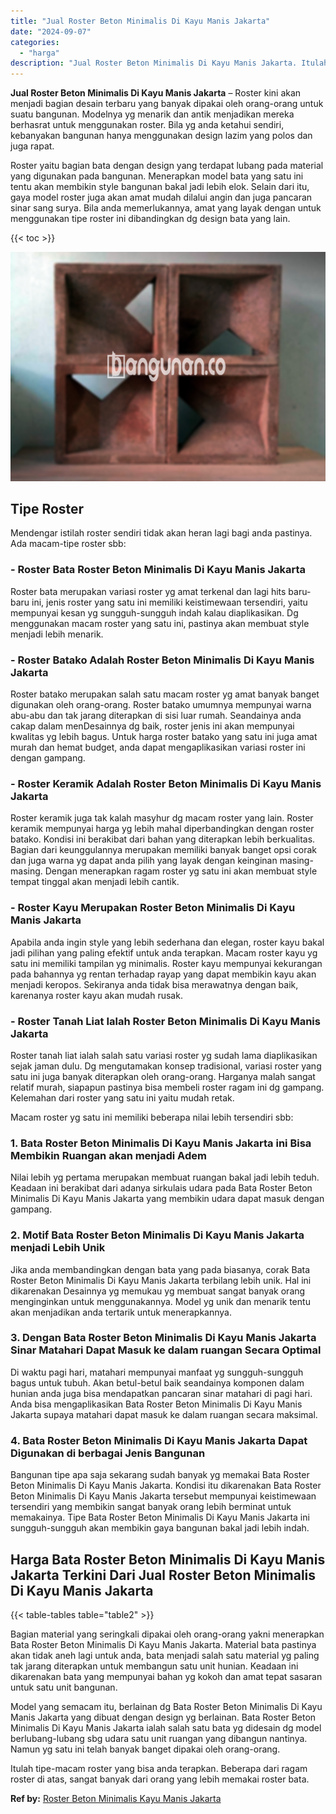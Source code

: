 ```yaml
---
title: "Jual Roster Beton Minimalis Di Kayu Manis Jakarta"
date: "2024-09-07"
categories: 
  - "harga"
description: "Jual Roster Beton Minimalis Di Kayu Manis Jakarta. Itulah tipe-macam roster yang bisa anda terapkan. Beberapa dari ragam roster di atas, sangat banyak dari o..."
---
```


**Jual Roster Beton Minimalis Di Kayu Manis Jakarta** – Roster kini akan menjadi bagian desain terbaru yang banyak dipakai oleh orang-orang untuk suatu bangunan. Modelnya yg menarik dan antik menjadikan mereka berhasrat untuk menggunakan roster. Bila yg anda ketahui sendiri, kebanyakan bangunan hanya menggunakan design lazim yang polos dan juga rapat.

Roster yaitu bagian bata dengan design yang terdapat lubang pada material yang digunakan pada bangunan. Menerapkan model bata yang satu ini tentu akan membikin style bangunan bakal jadi lebih elok. Selain dari itu, gaya model roster juga akan amat mudah dilalui angin dan juga pancaran sinar sang surya. Bila anda memerlukannya, amat yang layak dengan untuk menggunakan tipe roster ini dibandingkan dg design bata yang lain.

{{< toc >}}

![Jual Roster Beton Minimalis Di Kayu Manis Jakarta](/images/bata-roster-minimalis-34.png)

## Tipe Roster

Mendengar istilah roster sendiri tidak akan heran lagi bagi anda pastinya. Ada macam-tipe roster sbb:

### \- Roster Bata Roster Beton Minimalis Di Kayu Manis Jakarta

Roster bata merupakan variasi roster yg amat terkenal dan lagi hits baru-baru ini, jenis roster yang satu ini memiliki keistimewaan tersendiri, yaitu mempunyai kesan yg sungguh-sungguh indah kalau diaplikasikan. Dg menggunakan macam roster yang satu ini, pastinya akan membuat style menjadi lebih menarik.

### \- Roster Batako Adalah Roster Beton Minimalis Di Kayu Manis Jakarta

Roster batako merupakan salah satu macam roster yg amat banyak banget digunakan oleh orang-orang. Roster batako umumnya mempunyai warna abu-abu dan tak jarang diterapkan di sisi luar rumah. Seandainya anda cakap dalam menDesainnya dg baik, roster jenis ini akan mempunyai kwalitas yg lebih bagus. Untuk harga roster batako yang satu ini juga amat murah dan hemat budget, anda dapat mengaplikasikan variasi roster ini dengan gampang.

### \- Roster Keramik Adalah Roster Beton Minimalis Di Kayu Manis Jakarta

Roster keramik juga tak kalah masyhur dg macam roster yang lain. Roster keramik mempunyai harga yg lebih mahal diperbandingkan dengan roster batako. Kondisi ini berakibat dari bahan yang diterapkan lebih berkualitas. Bagian dari keunggulannya merupakan memiliki banyak banget opsi corak dan juga warna yg dapat anda pilih yang layak dengan keinginan masing-masing. Dengan menerapkan ragam roster yg satu ini akan membuat style tempat tinggal akan menjadi lebih cantik.

### \- Roster Kayu Merupakan Roster Beton Minimalis Di Kayu Manis Jakarta

Apabila anda ingin style yang lebih sederhana dan elegan, roster kayu bakal jadi pilihan yang paling efektif untuk anda terapkan. Macam roster kayu yg satu ini memiliki tampilan yg minimalis. Roster kayu mempunyai kekurangan pada bahannya yg rentan terhadap rayap yang dapat membikin kayu akan menjadi keropos. Sekiranya anda tidak bisa merawatnya dengan baik, karenanya roster kayu akan mudah rusak.

### \- Roster Tanah Liat Ialah Roster Beton Minimalis Di Kayu Manis Jakarta

Roster tanah liat ialah salah satu variasi roster yg sudah lama diaplikasikan sejak jaman dulu. Dg mengutamakan konsep tradisional, variasi roster yang satu ini juga banyak diterapkan oleh orang-orang. Harganya malah sangat relatif murah, siapapun pastinya bisa membeli roster ragam ini dg gampang. Kelemahan dari roster yang satu ini yaitu mudah retak.

Macam roster yg satu ini memiliki beberapa nilai lebih tersendiri sbb:

### 1\. Bata Roster Beton Minimalis Di Kayu Manis Jakarta ini Bisa Membikin Ruangan akan menjadi Adem

Nilai lebih yg pertama merupakan membuat ruangan bakal jadi lebih teduh. Keadaan ini berakibat dari adanya sirkulais udara pada Bata Roster Beton Minimalis Di Kayu Manis Jakarta yang membikin udara dapat masuk dengan gampang.

### 2\. Motif Bata Roster Beton Minimalis Di Kayu Manis Jakarta menjadi Lebih Unik

Jika anda membandingkan dengan bata yang pada biasanya, corak Bata Roster Beton Minimalis Di Kayu Manis Jakarta terbilang lebih unik. Hal ini dikarenakan Desainnya yg memukau yg membuat sangat banyak orang menginginkan untuk menggunakannya. Model yg unik dan menarik tentu akan menjadikan anda tertarik untuk menerapkannya.

### 3\. Dengan Bata Roster Beton Minimalis Di Kayu Manis Jakarta Sinar Matahari Dapat Masuk ke dalam ruangan Secara Optimal

Di waktu pagi hari, matahari mempunyai manfaat yg sungguh-sungguh bagus untuk tubuh. Akan betul-betul baik seandainya komponen dalam hunian anda juga bisa mendapatkan pancaran sinar matahari di pagi hari. Anda bisa mengaplikasikan Bata Roster Beton Minimalis Di Kayu Manis Jakarta supaya matahari dapat masuk ke dalam ruangan secara maksimal.

### 4\. Bata Roster Beton Minimalis Di Kayu Manis Jakarta Dapat Digunakan di berbagai Jenis Bangunan

Bangunan tipe apa saja sekarang sudah banyak yg memakai Bata Roster Beton Minimalis Di Kayu Manis Jakarta. Kondisi itu dikarenakan Bata Roster Beton Minimalis Di Kayu Manis Jakarta tersebut mempunyai keistimewaan tersendiri yang membikin sangat banyak orang lebih berminat untuk memakainya. Tipe Bata Roster Beton Minimalis Di Kayu Manis Jakarta ini sungguh-sungguh akan membikin gaya bangunan bakal jadi lebih indah.

## Harga Bata Roster Beton Minimalis Di Kayu Manis Jakarta Terkini Dari Jual Roster Beton Minimalis Di Kayu Manis Jakarta

{{< table-tables table="table2" >}}

Bagian material yang seringkali dipakai oleh orang-orang yakni menerapkan Bata Roster Beton Minimalis Di Kayu Manis Jakarta. Material bata pastinya akan tidak aneh lagi untuk anda, bata menjadi salah satu material yg paling tak jarang diterapkan untuk membangun satu unit hunian. Keadaan ini dikarenakan bata yang mempunyai bahan yg kokoh dan amat tepat sasaran untuk satu unit bangunan.

Model yang semacam itu, berlainan dg Bata Roster Beton Minimalis Di Kayu Manis Jakarta yang dibuat dengan design yg berlainan. Bata Roster Beton Minimalis Di Kayu Manis Jakarta ialah salah satu bata yg didesain dg model berlubang-lubang sbg udara satu unit ruangan yang dibangun nantinya. Namun yg satu ini telah banyak banget dipakai oleh orang-orang.

Itulah tipe-macam roster yang bisa anda terapkan. Beberapa dari ragam roster di atas, sangat banyak dari orang yang lebih memakai roster bata.

**Ref by:** [Roster Beton Minimalis Kayu Manis Jakarta](https://id.wikipedia.org/wiki/Roster)
